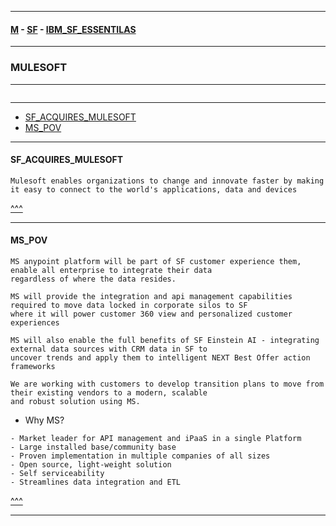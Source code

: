 
---

#### [M](https://github.com/ttltrk/TTT/blob/master/menu.md) - [SF](https://github.com/ttltrk/TTT/blob/master/SALE/SALE.md) - [IBM_SF_ESSENTILAS](https://github.com/ttltrk/TTT/blob/master/SALE/IBM_SF_ESSENTIALS/IBM_SF_ESSENTIALS.md)

---

### MULESOFT

---

```

```

---

* [SF_ACQUIRES_MULESOFT](#SF_ACQUIRES_MULESOFT)
* [MS_POV](#MS_POV)

---

#### SF_ACQUIRES_MULESOFT

```
Mulesoft enables organizations to change and innovate faster by making
it easy to connect to the world's applications, data and devices
```

[^^^](#MULESOFT)

---

#### MS_POV

```
MS anypoint platform will be part of SF customer experience them, enable all enterprise to integrate their data
regardless of where the data resides.

MS will provide the integration and api management capabilities required to move data locked in corporate silos to SF
where it will power customer 360 view and personalized customer experiences

MS will also enable the full benefits of SF Einstein AI - integrating external data sources with CRM data in SF to
uncover trends and apply them to intelligent NEXT Best Offer action frameworks

We are working with customers to develop transition plans to move from their existing vendors to a modern, scalable
and robust solution using MS.  
```

- Why MS?

```
- Market leader for API management and iPaaS in a single Platform
- Large installed base/community base
- Proven implementation in multiple companies of all sizes
- Open source, light-weight solution
- Self serviceability
- Streamlines data integration and ETL
```

[^^^](#MULESOFT)

---

